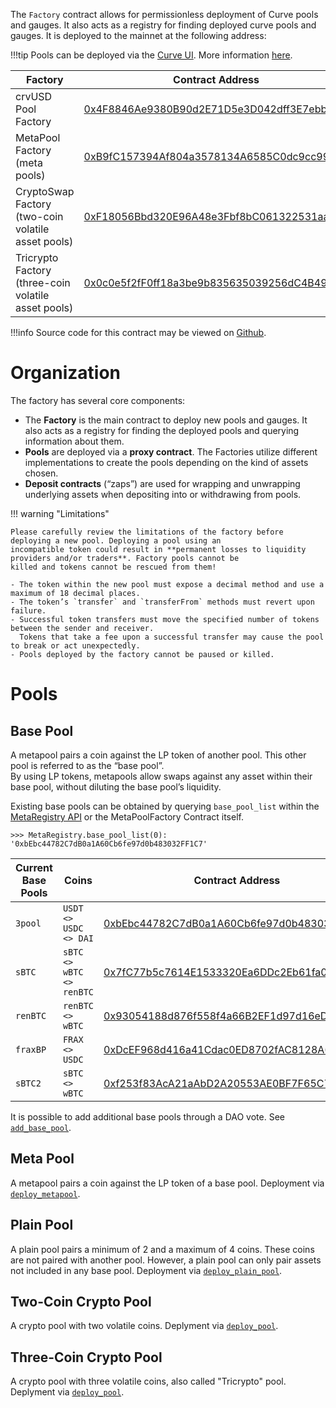 The `Factory` contract allows for permissionless deployment of Curve pools and gauges. It also acts as a registry for
finding deployed curve pools and gauges. It is deployed to the mainnet at the following address:


!!!tip
    Pools can be deployed via the [Curve UI](https://curve.fi/#/ethereum/create-pool). More information [here](https://resources.curve.fi/factory-pools/pool-factory/).


| Factory | Contract Address |
| ----------- | ------- |
| crvUSD Pool Factory | [0x4F8846Ae9380B90d2E71D5e3D042dff3E7ebb40d](https://etherscan.io/address/0x4F8846Ae9380B90d2E71D5e3D042dff3E7ebb40d) | 
| MetaPool Factory (meta pools) | [0xB9fC157394Af804a3578134A6585C0dc9cc990d4](https://etherscan.io/address/0xB9fC157394Af804a3578134A6585C0dc9cc990d4) |  
| CryptoSwap Factory (two-coin volatile asset pools) | [0xF18056Bbd320E96A48e3Fbf8bC061322531aac99](https://etherscan.io/address/0xF18056Bbd320E96A48e3Fbf8bC061322531aac99) | 
| Tricrypto Factory (three-coin volatile asset pools) | [0x0c0e5f2fF0ff18a3be9b835635039256dC4B4963](https://etherscan.io/address/0x0c0e5f2fF0ff18a3be9b835635039256dC4B4963) | 

!!!info
    Source code for this contract may be viewed on 
    [Github](https://github.com/curvefi/curve-factory/blob/master/contracts/Factory.vy).


# **Organization**

The factory has several core components:

- The **Factory** is the main contract to deploy new pools and gauges. It also acts as a registry for finding the 
  deployed pools and querying information about them.
- **Pools** are deployed via a **proxy contract**. The Factories utilize different implementations to create the pools depending on the kind of assets chosen.
- **Deposit contracts** (“zaps”) are used for wrapping and unwrapping underlying assets when depositing into or 
  withdrawing from pools.


!!! warning "Limitations"

    Please carefully review the limitations of the factory before deploying a new pool. Deploying a pool using an 
    incompatible token could result in **permanent losses to liquidity providers and/or traders**. Factory pools cannot be 
    killed and tokens cannot be rescued from them!
    
    - The token within the new pool must expose a decimal method and use a maximum of 18 decimal places.
    - The token’s `transfer` and `transferFrom` methods must revert upon failure.
    - Successful token transfers must move the specified number of tokens between the sender and receiver. 
      Tokens that take a fee upon a successful transfer may cause the pool to break or act unexpectedly.
    - Pools deployed by the factory cannot be paused or killed.


# **Pools**

## **Base Pool**

A metapool pairs a coin against the LP token of another pool. This other pool is referred to as the “base pool”.   
By using LP tokens, metapools allow swaps against any asset within their base pool, without diluting the base pool’s liquidity.  

Existing base pools can be obtained by querying `base_pool_list` within the [MetaRegistry API](../../registry/overview.md) or the MetaPoolFactory Contract itself.

```shell
>>> MetaRegistry.base_pool_list(0):
'0xbEbc44782C7dB0a1A60Cb6fe97d0b483032FF1C7'
```

| Current Base Pools | Coins   | Contract Address |
| ----------- | -------| ----|
| `3pool` |  `USDT <> USDC <> DAI` | [0xbEbc44782C7dB0a1A60Cb6fe97d0b483032FF1C7](https://etherscan.io/address/0xbEbc44782C7dB0a1A60Cb6fe97d0b483032FF1C7) |
| `sBTC` |  `sBTC <> wBTC <> renBTC` | [0x7fC77b5c7614E1533320Ea6DDc2Eb61fa00A9714](https://etherscan.io/address/0x7fC77b5c7614E1533320Ea6DDc2Eb61fa00A9714) |
| `renBTC` |  `renBTC <> wBTC` | [0x93054188d876f558f4a66B2EF1d97d16eDf0895B](https://etherscan.io/address/0x93054188d876f558f4a66B2EF1d97d16eDf0895B) |
| `fraxBP` |  `FRAX <> USDC` |[0xDcEF968d416a41Cdac0ED8702fAC8128A64241A2](https://etherscan.io/address/0xDcEF968d416a41Cdac0ED8702fAC8128A64241A2) |
| `sBTC2` |  `sBTC <> wBTC` | [0xf253f83AcA21aAbD2A20553AE0BF7F65C755A07F](https://etherscan.io/address/0xf253f83AcA21aAbD2A20553AE0BF7F65C755A07F) |

It is possible to add additional base pools through a DAO vote. See [`add_base_pool`](../pool_factory/deployer_api.md#add_base_pool).


## **Meta Pool** 
A metapool pairs a coin against the LP token of a base pool. Deployment via [`deploy_metapool`](../pool_factory/deployer_api.md#deploy_metapool).

## **Plain Pool**
A plain pool pairs a minimum of 2 and a maximum of 4 coins. These coins are not paired with another pool. However, a plain pool can only pair assets not included in any base pool. Deployment via [`deploy_plain_pool`](../pool_factory/deployer_api.md#deploy_plain_pool).

## **Two-Coin Crypto Pool** 
A crypto pool with two volatile coins. Deplyment via [`deploy_pool`](../pool_factory/deployer_api.md#deploy_pool).

## **Three-Coin Crypto Pool** 
A crypto pool with three volatile coins, also called "Tricrypto" pool. Deplyment via [`deploy_pool`](../pool_factory/deployer_api.md#deploy_pool-1).